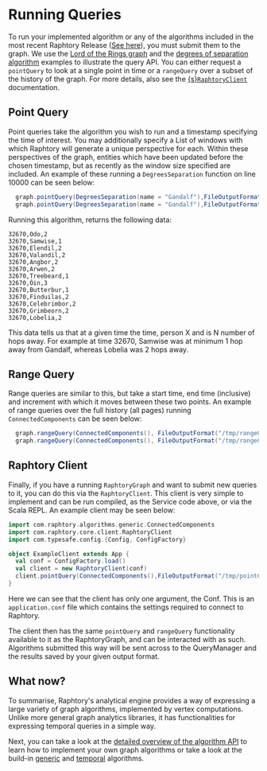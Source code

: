 # Running Queries

To run your implemented algorithm or any of the algorithms included in the most recent Raphtory Release
([See here](com.raphtory.algorithms)), you must submit them to the graph. We use the [Lord of the Rings
graph](../Ingestion/sprouter.md) and the [degrees of separation algorithm](LOTR_six_degrees.md) examples to illustrate the query API.
You can either request a `pointQuery` to look at a single point in time or a `rangeQuery` over a subset of the history of the graph.
For more details, also see the [{s}`RaphtoryClient`](com.raphtory.client.RaphtoryClient) documentation.


## Point Query

Point queries take the algorithm you wish to run and a timestamp specifying the time of interest. You may additionally
specify a List of windows with which Raphtory will generate a unique perspective for each. Within these perspectives
of the graph, entities which have been updated before the chosen timestamp, but as recently as the window size specified are included.  An example of these running a `DegreesSeparation` function on line 10000 can be seen below:

````scala
  graph.pointQuery(DegreesSeparation(name = "Gandalf"),FileOutputFormat("/tmp/sixDegPoint"), timestamp=32670)
  graph.pointQuery(DegreesSeparation(name = "Gandalf"),FileOutputFormat("/tmp/sixDegWindow"), timestamp=25000,windows=List(100,1000,10000)
````

Running this algorithm, returns the following data:

```
32670,Odo,2
32670,Samwise,1
32670,Elendil,2
32670,Valandil,2
32670,Angbor,2
32670,Arwen,2
32670,Treebeard,1
32670,Óin,3
32670,Butterbur,1
32670,Finduilas,2
32670,Celebrimbor,2
32670,Grimbeorn,2
32670,Lobelia,2
```

This data tells us that at a given time the time, person X and is N number of hops away.
For example at time 32670, Samwise was at minimum 1 hop away from Gandalf, whereas Lobelia was 2 hops away.

## Range Query

Range queries are similar to this, but take a start time, end time (inclusive) and increment with which it moves between these two points. An example of range queries over the full history (all pages) running `ConnectedComponents` can be seen below:

````scala
  graph.rangeQuery(ConnectedComponents(), FileOutputFormat("/tmp/rangeConComp"), start = 1,end = 32674,increment = 100)
  graph.rangeQuery(ConnectedComponents(), FileOutputFormat("/tmp/rangeConCompWindow"), start = 1,end = 32674,increment = 100,windows=List(100))
````

## Raphtory Client
Finally, if you have a running `RaphtoryGraph` and want to submit new queries to it, you can do this via the `RaphtoryClient`. This client is very simple to implement and can be run compiled, as the Service code above, or via the Scala REPL. An example client may be seen below:

```scala
import com.raphtory.algorithms.generic.ConnectedComponents
import com.raphtory.core.client.RaphtoryClient
import com.typesafe.config.{Config, ConfigFactory}

object ExampleClient extends App {
  val conf = ConfigFactory.load()
  val client = new RaphtoryClient(conf)
  client.pointQuery(ConnectedComponents(),FileOutputFormat("/tmp/pointConCompWin"), 10000,List(10000, 1000,100))
}
```
Here we can see that the client has only one argument, the Conf. This is an `application.conf` file which contains the settings required to connect to Raphtory.

The client then has the same `pointQuery` and `rangeQuery` functionality available to it as the RaphtoryGraph, and can be interacted with as such. Algorithms submitted this way will be sent across to the QueryManager and the results saved by your given output format.



## What now?
To summarise, Raphtory's analytical engine provides a way of expressing a large variety of graph algorithms,
implemented by vertex computations. Unlike more general graph analytics libraries, it has functionalities
for expressing temporal queries in a simple way.

Next, you can take a look at the [detailed overview of the algorithm API](analysis-explained.md) to learn how to implement
your own graph algorithms or take a look at the build-in [generic](com.raphtory.algorithms.generic) and 
[temporal](com.raphtory.algorithms.temporal) algorithms.